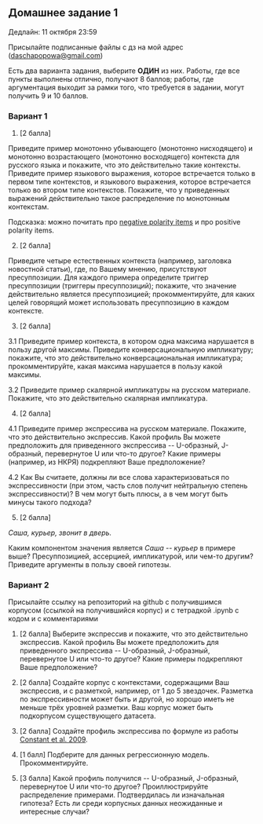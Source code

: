 ## Домашнее задание 1

Дедлайн: 11 октября 23:59

Присылайте подписанные файлы с дз на мой адрес (daschapopowa@gmail.com)

Есть два варианта задания, выберите **ОДИН** из них. Работы, где все пункты выполнены отлично, получают 8 баллов; работы, где аргументация выходит за рамки того, что требуется в задании, могут получить 9 и 10 баллов.

### Вариант 1

1. \[2 балла\]

Приведите пример монотонно убывающего (монотонно нисходящего) и монотонно возрастающего (монотонно восходящего) контекста для русского языка и покажите, что это действительно такие контексты. Приведите пример языкового выражения, которое встречается только в первом типе контекстов, и языкового выражения, которое встречается только во втором типе контекстов. Покажите, что у приведенных выражений действительно такое распределение по монотонным контекстам.

Подсказка: можно почитать про [negative polarity items](https://plato.stanford.edu/entries/negation/#NegPol) и про positive polarity items.

2. \[2 балла\]

Приведите четыре естественных контекста (например, заголовка новостной статьи), где, по Вашему мнению, присутствуют пресуппозиции. Для каждого примера определите триггер пресуппозиции (триггеры пресуппозиций); покажите, что значение действительно является пресуппозицией; прокомментируйте, для каких целей говорящий может использовать пресуппозицию в каждом контексте.

3. \[2 балла\]

3.1 Приведите пример контекста, в котором одна максима нарушается в пользу другой максимы. Приведите конверсациональную импликатуру; покажите, что это действительно конверсациональная импликатура; прокомментируйте, какая максима нарушается в пользу какой максимы.

3.2 Приведите пример скалярной импликатуры на русском материале. Покажите, что это действительно скалярная импликатура.

4. \[2 балла\]

4.1 Приведите пример экспрессива на русском материале. Покажите, что это действительно экспрессив. Какой профиль Вы можете предположить для приведенного экспрессива -- U-образный, J-образный, перевернутое U или что-то другое? Какие примеры (например, из НКРЯ) подкрепляют Ваше предположение?

4.2 Как Вы считаете, должны ли все слова характеризоваться по экспрессивности (при этом, часть слов получит нейтральную степень экспрессивности)? В чем могут быть плюсы, а в чем могут быть минусы такого подхода?

5. \[2 балла\]

*Саша, курьер, звонит в дверь.*

Каким компонентом значения является *Саша -- курьер* в примере выше? Пресуппозицией, ассерцией, импликатурой, или чем-то другим? Приведите аргументы в пользу своей гипотезы.

### Вариант 2

Присылайте ссылку на репозиторий на github с получившимся корпусом (ссылкой на получившийся корпус) и с тетрадкой .ipynb с кодом и с комментариями

1.  \[2 балла\] 
Выберите экспрессив и покажите, что это действительно экспрессив. Какой профиль Вы можете предположить для приведенного экспрессива -- U-образный, J-образный, перевернутое U или что-то другое? Какие примеры подкрепляют Ваше предположение?

2.  \[2 балла\]
Создайте корпус с контекстами, содержащими Ваш экспрессив, и с разметкой, например, от 1 до 5 звездочек. Разметка по экспрессивности может быть и другой, но хорошо иметь не меньше трёх уровней разметки. Ваш корпус может быть подкорпусом существующего датасета. 

3.  \[2 балла\]
Создайте профиль экспрессива по формуле из работы [Constant et al. 2009](https://www.google.com/url?sa=t&rct=j&q=&esrc=s&source=web&cd=&ved=2ahUKEwitxty0p5_zAhVLx4sKHcomDaQQFnoECAQQAQ&url=https%3A%2F%2Fweb.stanford.edu%2F~cgpotts%2Fpapers%2Fconstant-davis-potts-schwarz-expressives.pdf&usg=AOvVaw3QUEeV5U8r1FKhWne43xn3). 

4.  \[1 балл\]
Подберите для данных регрессионную модель. Прокомментируйте.

5.  \[3 балла\]
Какой профиль получился -- U-образный, J-образный, перевернутое U или что-то другое? Проиллюстрируйте распределение примерами. Подтвердилась ли изначальная гипотеза? Есть ли среди корпусных данных неожиданные и интересные случаи?
